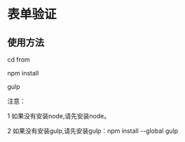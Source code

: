 # 表单验证

## 使用方法

cd from

npm install

gulp

注意：

1 如果没有安装node,请先安装node。

2 如果没有安装gulp,请先安装gulp：npm install --global gulp
